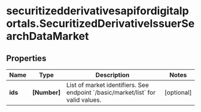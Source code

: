 # securitizedderivativesapifordigitalportals.SecuritizedDerivativeIssuerSearchDataMarket

## Properties

Name | Type | Description | Notes
------------ | ------------- | ------------- | -------------
**ids** | **[Number]** | List of market identifiers. See endpoint &#x60;/basic/market/list&#x60; for valid values. | [optional] 



